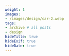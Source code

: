 ```yaml
---
weight: 1
images:
- /images/design/car-2.webp
tags:
- archive # all posts
- design
hideTitle: true
hideExif: true
hideDate: true
---
```

